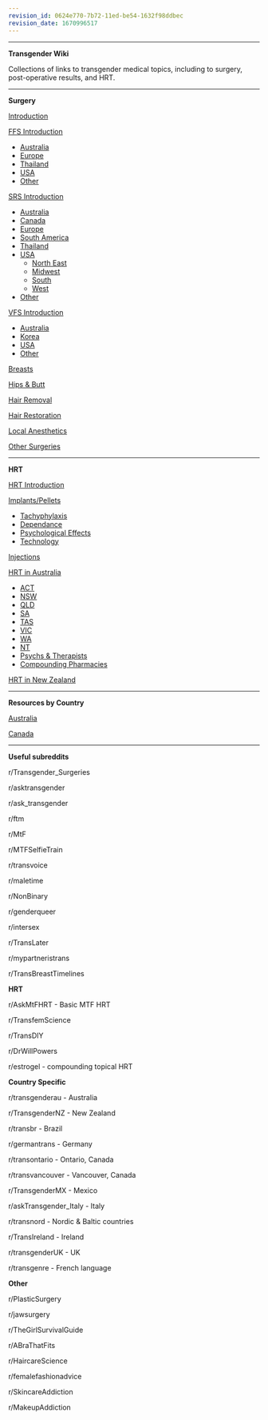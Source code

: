 ```yaml
---
revision_id: 0624e770-7b72-11ed-be54-1632f98ddbec
revision_date: 1670996517
---
```


*****
**Transgender Wiki**

Collections of links to transgender medical topics, including to surgery, post-operative results, and HRT.

*****
**Surgery**

[Introduction](https://www.reddit.com/r/TransSurgeriesWiki/wiki/index)

[FFS Introduction](https://www.reddit.com/r/TransSurgeriesWiki/wiki/ffs/introduction)

* [Australia](https://www.reddit.com/r/TransSurgeriesWiki/wiki/ffs/australia)
* [Europe](https://www.reddit.com/r/TransSurgeriesWiki/wiki/ffs/europe)
* [Thailand](https://www.reddit.com/r/TransSurgeriesWiki/wiki/ffs/thailand)
* [USA](https://www.reddit.com/r/TransSurgeriesWiki/wiki/ffs/usa)
* [Other](https://www.reddit.com/r/TransSurgeriesWiki/wiki/ffs/other)

[SRS Introduction](https://www.reddit.com/r/TransSurgeriesWiki/wiki/srs/introduction)

* [Australia](https://www.reddit.com/r/TransSurgeriesWiki/wiki/srs/australia)
* [Canada](https://www.reddit.com/r/TransSurgeriesWiki/wiki/srs/canada)
* [Europe](https://www.reddit.com/r/TransSurgeriesWiki/wiki/srs/europe)
* [South America](https://www.reddit.com/r/TransSurgeriesWiki/wiki/srs/south-america)
* [Thailand](https://www.reddit.com/r/TransSurgeriesWiki/wiki/srs/thailand)
* [USA](https://www.reddit.com/r/TransSurgeriesWiki/wiki/srs/usa)
    * [North East](https://www.reddit.com/r/TransSurgeriesWiki/wiki/srs/usa-north-east)
    * [Midwest](https://www.reddit.com/r/TransSurgeriesWiki/wiki/srs/usa-midwest)
    * [South](https://www.reddit.com/r/TransSurgeriesWiki/wiki/srs/usa-south)
    * [West](https://www.reddit.com/r/TransSurgeriesWiki/wiki/srs/usa-west)
* [Other](https://www.reddit.com/r/TransSurgeriesWiki/wiki/srs/other)


[VFS Introduction](https://www.reddit.com/r/TransSurgeriesWiki/wiki/vfs/introduction)

* [Australia](https://www.reddit.com/r/TransSurgeriesWiki/wiki/vfs/australia)
* [Korea](https://www.reddit.com/r/TransSurgeriesWiki/wiki/vfs/korea)
* [USA](https://www.reddit.com/r/TransSurgeriesWiki/wiki/vfs/usa)
* [Other](https://www.reddit.com/r/TransSurgeriesWiki/wiki/vfs/other)

[Breasts](https://www.reddit.com/r/TransSurgeriesWiki/wiki/breasts/introduction)

[Hips &amp; Butt](https://www.reddit.com/r/TransSurgeriesWiki/wiki/hips-butt/introduction)

[Hair Removal](https://www.reddit.com/r/TransWiki/wiki/hair-removal)

[Hair Restoration](https://www.reddit.com/r/TransSurgeriesWiki/wiki/hair-transplant/introduction)

[Local Anesthetics](https://www.reddit.com/r/TransWiki/wiki/local_anesthetic)

[Other Surgeries](https://www.reddit.com/r/TransSurgeriesWiki/wiki/other)

*****
**HRT**

[HRT Introduction](https://www.reddit.com/r/TransWiki/wiki/hrt)

[Implants/Pellets](https://www.reddit.com/r/TransWiki/wiki/hrt/implants)

* [Tachyphylaxis](https://www.reddit.com/r/TransWiki/wiki/hrt/tachyphylaxis)
* [Dependance](https://www.reddit.com/r/TransWiki/wiki/hrt/dependance)
* [Psychological Effects](https://www.reddit.com/r/TransWiki/wiki/hrt/psychological-effects)
* [Technology](https://www.reddit.com/r/TransWiki/wiki/hrt/implant-technology)

[Injections](https://www.reddit.com/r/TransWiki/wiki/hrt/injections)


[HRT in Australia](https://www.reddit.com/r/TransWiki/wiki/hrt/australia)

* [ACT](https://www.reddit.com/r/TransWiki/wiki/hrt/australia/act)
* [NSW](https://www.reddit.com/r/TransWiki/wiki/hrt/australia/nsw)
* [QLD](https://www.reddit.com/r/TransWiki/wiki/hrt/australia/qld)
* [SA](https://www.reddit.com/r/TransWiki/wiki/hrt/australia/sa)
* [TAS](https://www.reddit.com/r/TransWiki/wiki/hrt/australia/tas)
* [VIC](https://www.reddit.com/r/TransWiki/wiki/hrt/australia/vic)
* [WA](https://www.reddit.com/r/TransWiki/wiki/hrt/australia/wa)
* [NT](https://www.reddit.com/r/TransWiki/wiki/hrt/australia/nt)
* [Psychs &amp; Therapists](https://www.reddit.com/r/TransSurgeriesWiki/wiki/psychs/australia)
* [Compounding Pharmacies](https://www.reddit.com/r/TransWiki/wiki/compounding-pharmacies/australia)

[HRT in New Zealand](https://www.reddit.com/r/TransWiki/wiki/hrt/new-zealand)

*****

**Resources by Country**

[Australia](https://www.reddit.com/r/TransWiki/wiki/country/australia)

[Canada](https://www.reddit.com/r/TransWiki/wiki/country/canada)


*****
**Useful subreddits**

r/Transgender_Surgeries

r/asktransgender

r/ask_transgender

r/ftm

r/MtF

r/MTFSelfieTrain

r/transvoice

r/maletime

r/NonBinary

r/genderqueer

r/intersex

r/TransLater

r/mypartneristrans

r/TransBreastTimelines

**HRT**

r/AskMtFHRT - Basic MTF HRT

r/TransfemScience

r/TransDIY

r/DrWillPowers

r/estrogel - compounding topical HRT



**Country Specific**

r/transgenderau - Australia

r/TransgenderNZ - New Zealand

r/transbr - Brazil

r/germantrans - Germany

r/transontario - Ontario, Canada

r/transvancouver - Vancouver, Canada

r/TransgenderMX - Mexico

r/askTransgender_Italy - Italy

r/transnord - Nordic &amp; Baltic countries

r/TransIreland - Ireland

r/transgenderUK - UK

r/transgenre - French language



**Other**

r/PlasticSurgery

r/jawsurgery

r/TheGirlSurvivalGuide

r/ABraThatFits

r/HaircareScience

r/femalefashionadvice

r/SkincareAddiction

r/MakeupAddiction